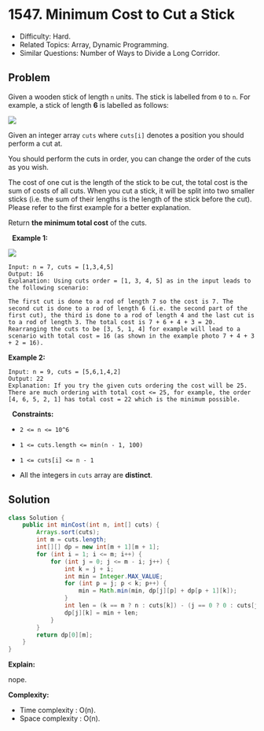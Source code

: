 # 1547. Minimum Cost to Cut a Stick

- Difficulty: Hard.
- Related Topics: Array, Dynamic Programming.
- Similar Questions: Number of Ways to Divide a Long Corridor.

## Problem

Given a wooden stick of length ```n``` units. The stick is labelled from ```0``` to ```n```. For example, a stick of length **6** is labelled as follows:

![](https://assets.leetcode.com/uploads/2020/07/21/statement.jpg)

Given an integer array ```cuts``` where ```cuts[i]``` denotes a position you should perform a cut at.

You should perform the cuts in order, you can change the order of the cuts as you wish.

The cost of one cut is the length of the stick to be cut, the total cost is the sum of costs of all cuts. When you cut a stick, it will be split into two smaller sticks (i.e. the sum of their lengths is the length of the stick before the cut). Please refer to the first example for a better explanation.

Return **the minimum total cost** of the cuts.

 
**Example 1:**

![](https://assets.leetcode.com/uploads/2020/07/23/e1.jpg)

```
Input: n = 7, cuts = [1,3,4,5]
Output: 16
Explanation: Using cuts order = [1, 3, 4, 5] as in the input leads to the following scenario:

The first cut is done to a rod of length 7 so the cost is 7. The second cut is done to a rod of length 6 (i.e. the second part of the first cut), the third is done to a rod of length 4 and the last cut is to a rod of length 3. The total cost is 7 + 6 + 4 + 3 = 20.
Rearranging the cuts to be [3, 5, 1, 4] for example will lead to a scenario with total cost = 16 (as shown in the example photo 7 + 4 + 3 + 2 = 16).
```

**Example 2:**

```
Input: n = 9, cuts = [5,6,1,4,2]
Output: 22
Explanation: If you try the given cuts ordering the cost will be 25.
There are much ordering with total cost <= 25, for example, the order [4, 6, 5, 2, 1] has total cost = 22 which is the minimum possible.
```

 
**Constraints:**


	
- ```2 <= n <= 10^6```
	
- ```1 <= cuts.length <= min(n - 1, 100)```
	
- ```1 <= cuts[i] <= n - 1```
	
- All the integers in ```cuts``` array are **distinct**.



## Solution

```java
class Solution {
    public int minCost(int n, int[] cuts) {
        Arrays.sort(cuts);
        int m = cuts.length;
        int[][] dp = new int[m + 1][m + 1];
        for (int i = 1; i <= m; i++) {
            for (int j = 0; j <= m - i; j++) {
                int k = j + i;
                int min = Integer.MAX_VALUE;
                for (int p = j; p < k; p++) {
                    min = Math.min(min, dp[j][p] + dp[p + 1][k]);
                }
                int len = (k == m ? n : cuts[k]) - (j == 0 ? 0 : cuts[j - 1]);
                dp[j][k] = min + len;
            }
        }
        return dp[0][m];
    }
}
```

**Explain:**

nope.

**Complexity:**

* Time complexity : O(n).
* Space complexity : O(n).
